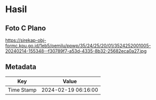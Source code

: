 # Hasil

## Foto C Plano

https://sirekap-obj-formc.kpu.go.id/1eb5/pemilu/ppwp/35/24/25/20/01/3524252001005-20240214-155348--f30789f7-a53d-4335-8b32-25682eca0a27.jpg


## Metadata

| Key        | Value               |
| ---------- | ------------------- |
| Time Stamp | 2024-02-19 06:16:00 |



